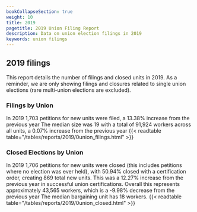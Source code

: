 ```yaml
---
bookCollapseSection: true
weight: 10
title: 2019
pagetitle: 2019 Union Filing Report
description: Data on union election filings in 2019
keywords: union filings
---
```


## 2019 filings

This report details the number of filings and closed units in 2019. As a reminder, we are only showing filings and closures related to single union elections (rare multi-union elections are excluded).

### Filings by Union
In 2019 1,703 petitions for new units were filed, a 13.38% increase from the previous year The median size was 19 with a total of 91,924 workers across all units, a 0.07% increase from the previous year
{{< readtable table="/tables/reports/2019/0union_filings.html" >}}

### Closed Elections by Union
In 2019 1,706 petitions for new units were closed (this includes petitions where no election was ever held), with 50.94% closed with a certification order, creating 869 total new units. This was a 12.27% increase from the previous year in successful union certifications. Overall this represents approximately 43,565 workers, which is a -9.98% decrease from the previous year The median bargaining unit has 18 workers.
{{< readtable table="/tables/reports/2019/0union_closed.html" >}}
